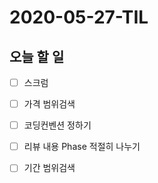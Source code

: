 # 2020-05-27-TIL

## 오늘 할 일

- [ ] 스크럼
- [ ] 가격 범위검색
- [ ] 코딩컨벤션 정하기
- [ ] 리뷰 내용 Phase 적절히 나누기
- [ ] 기간 범위검색

